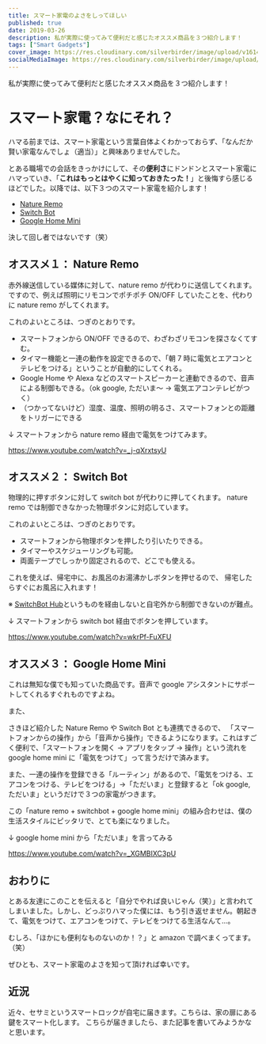 ```yaml
---
title: スマート家電のよさをしってほしい
published: true
date: 2019-03-26
description: 私が実際に使ってみて便利だと感じたオススメ商品を３つ紹介します！
tags: ["Smart Gadgets"]
cover_image: https://res.cloudinary.com/silverbirder/image/upload/v1614412113/silver-birder.github.io/blog/photo_by_BENCE_BOROS_on_Unsplash.jpg
socialMediaImage: https://res.cloudinary.com/silverbirder/image/upload/v1614412113/silver-birder.github.io/blog/photo_by_BENCE_BOROS_on_Unsplash.jpg
---
```


私が実際に使ってみて便利だと感じたオススメ商品を３つ紹介します！

# スマート家電？なにそれ？

ハマる前までは、スマート家電という言葉自体よくわかっておらず、「なんだか賢い家電なんでしょ（適当）」と興味ありませんでした。

とある職場での会話をきっかけにして、その**便利さ**にドンドンとスマート家電にハマっていき、「**これはもっとはやくに知っておきたった！**」と後悔すら感じるほどでした。以降では、以下３つのスマート家電を紹介します！

- [Nature Remo](https://nature.global/jp/top)
- [Switch Bot](https://www.switchbot.jp/)
- [Google Home Mini](https://store.google.com/jp/magazine/compare_nest_speakers_displays?hl=ja-JP&srp=/jp/product/google_home_mini)

決して回し者ではないです（笑）

## オススメ１： Nature Remo

赤外線送信している媒体に対して、nature remo が代わりに送信してくれます。ですので、例えば照明にリモコンでポチポチ ON/OFF していたことを、代わりに nature remo がしてくれます。

これのよいところは、つぎのとおりです。

- スマートフォンから ON/OFF できるので、わざわざリモコンを探さなくてすむ。
- タイマー機能と一連の動作を設定できるので、「朝 7 時に電気とエアコンとテレビをつける」ということが自動的にしてくれる。
- Google Home や Alexa などのスマートスピーカーと連動できるので、音声による制御もできる。（ok google, ただいま〜 → 電気エアコンテレビがつく）
- （つかってないけど）湿度、温度、照明の明るさ、スマートフォンとの距離をトリガーにできる

↓ スマートフォンから nature remo 経由で電気をつけてみます。

https://www.youtube.com/watch?v=_j-qXrxtsyU

## オススメ２： Switch Bot

物理的に押すボタンに対して switch bot が代わりに押してくれます。
nature remo では制御できなかった物理ボタンに対応しています。

これのよいところは、つぎのとおりです。

- スマートフォンから物理ボタンを押したり引いたりできる。
- タイマーやスケジューリングも可能。
- 両面テープでしっかり固定されるので、どこでも使える。

これを使えば、帰宅中に、お風呂のお湯沸かしボタンを押せるので、
帰宅したらすぐにお風呂に入れます！

※ [SwitchBot Hub](https://www.switchbot.jp/hub-plus)というものを経由しないと自宅外から制御できないのが難点。

↓ スマートフォンから switch bot 経由でボタンを押しています。

https://www.youtube.com/watch?v=wkrPf-FuXFU

## オススメ３： Google Home Mini

これは無知な僕でも知っていた商品です。音声で google アシスタントにサポートしてくれるすぐれものですよね。

また、

さきほど紹介した Nature Remo や Switch Bot とも連携できるので、
「スマートフォンからの操作」から「音声から操作」できるようになります。これはすごく便利で、「スマートフォンを開く → アプリをタップ → 操作」という流れを google home mini に「電気をつけて」って言うだけで済みます。

また、一連の操作を登録できる「ルーティン」があるので、「電気をつける、エアコンをつける、テレビをつける」→「ただいま」と登録すると「ok google, ただいま」というだけで３つの家電がつきます。

この「nature remo + switchbot + google home mini」の組み合わせは、僕の生活スタイルにピッタリで、とても楽になりました。

↓ google home mini から「ただいま」を言ってみる

https://www.youtube.com/watch?v=_XGMBIXC3pU

## おわりに

とある友達にこのことを伝えると「自分でやれば良いじゃん（笑）」と言われてしまいました。しかし、どっぷりハマった僕には、もう引き返せません。朝起きて、電気をつけて、エアコンをつけて、テレビをつけてる生活なんて…。

むしろ、「ほかにも便利なものないのか！？」と amazon で調べまくってます。（笑）

ぜひとも、スマート家電のよさを知って頂ければ幸いです。

## 近況

近々、セサミというスマートロックが自宅に届きます。こちらは、家の扉にある鍵をスマート化します。
こちらが届きましたら、また記事を書いてみようかなと思います。
